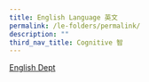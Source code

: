 ```yaml
---
title: English Language 英文
permalink: /le-folders/permalink/
description: ""
third_nav_title: Cognitive 智
---
```

[English Dept](https://poiching.moe.edu.sg/departments/Academic/english)